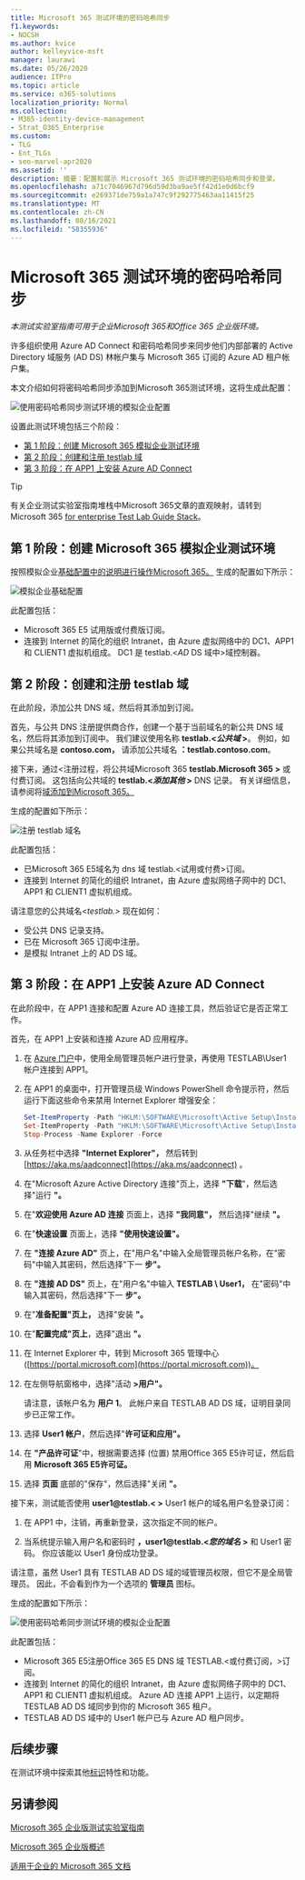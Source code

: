 ```yaml
---
title: Microsoft 365 测试环境的密码哈希同步
f1.keywords:
- NOCSH
ms.author: kvice
author: kelleyvice-msft
manager: laurawi
ms.date: 05/26/2020
audience: ITPro
ms.topic: article
ms.service: o365-solutions
localization_priority: Normal
ms.collection:
- M365-identity-device-management
- Strat_O365_Enterprise
ms.custom:
- TLG
- Ent_TLGs
- seo-marvel-apr2020
ms.assetid: ''
description: 摘要：配置和展示 Microsoft 365 测试环境的密码哈希同步和登录。
ms.openlocfilehash: a71c7046967d796d59d3ba9ae5ff42d1e0d6bcf9
ms.sourcegitcommit: e269371de759a1a747c9f292775463aa11415f25
ms.translationtype: MT
ms.contentlocale: zh-CN
ms.lasthandoff: 08/16/2021
ms.locfileid: "58355936"
---
```

# <a name="password-hash-synchronization-for-your-microsoft-365-test-environment"></a>Microsoft 365 测试环境的密码哈希同步

*本测试实验室指南可用于企业Microsoft 365和Office 365 企业版环境。*

许多组织使用 Azure AD Connect 和密码哈希同步来同步他们内部部署的 Active Directory 域服务 (AD DS) 林帐户集与 Microsoft 365 订阅的 Azure AD 租户帐户集。 

本文介绍如何将密码哈希同步添加到Microsoft 365测试环境，这将生成此配置：
  
![使用密码哈希同步测试环境的模拟企业配置](../media/password-hash-sync-m365-ent-test-environment/Phase3.png)
  
设置此测试环境包括三个阶段：
- [第 1 阶段：创建 Microsoft 365 模拟企业测试环境](#phase-1-create-the-microsoft-365-simulated-enterprise-test-environment)
- [第 2 阶段：创建和注册 testlab 域](#phase-2-create-and-register-the-testlab-domain)
- [第 3 阶段：在 APP1 上安装 Azure AD Connect](#phase-3-install-azure-ad-connect-on-app1)
    
> [!TIP]
> 有关企业测试实验室指南堆栈中Microsoft 365文章的直观映射，请转到 Microsoft 365 [for enterprise Test Lab Guide Stack](../downloads/Microsoft365EnterpriseTLGStack.pdf)。
  
## <a name="phase-1-create-the-microsoft-365-simulated-enterprise-test-environment"></a>第 1 阶段：创建 Microsoft 365 模拟企业测试环境

按照模拟企业[基础配置中的说明进行操作Microsoft 365。](simulated-ent-base-configuration-microsoft-365-enterprise.md) 生成的配置如下所示：
  
![模拟企业基础配置](../media/password-hash-sync-m365-ent-test-environment/Phase1.png)
  
此配置包括：
  
- Microsoft 365 E5 试用版或付费版订阅。
- 连接到 Internet 的简化的组织 Intranet，由 Azure 虚拟网络中的 DC1、APP1 和 CLIENT1 虚拟机组成。 DC1 是 testlab.<*AD* DS 域中>域控制器。

## <a name="phase-2-create-and-register-the-testlab-domain"></a>第 2 阶段：创建和注册 testlab 域

在此阶段，添加公共 DNS 域，然后将其添加到订阅。

首先，与公共 DNS 注册提供商合作，创建一个基于当前域名的新公共 DNS 域名，然后将其添加到订阅中。 我们建议使用名称 **testlab.<*公共域* >**。 例如，如果公共域名是 **<span>contoso</span>.com，** 请添加公共域名 **<span>：testlab</span>.contoso.com**。
  
接下来，通过<注册过程，将公共域Microsoft 365 **testlab.Microsoft 365 >** 或付费订阅。 这包括向公共域的 **testlab.<*添加其他* >** DNS 记录。 有关详细信息，请参阅将[域添加到Microsoft 365。](../admin/setup/add-domain.md)

生成的配置如下所示：
  
![注册 testlab 域名](../media/password-hash-sync-m365-ent-test-environment/Phase2.png)
  
此配置包括：

- 已Microsoft 365 E5域名为 dns 域 testlab.<试用或付费>订阅。 
- 连接到 Internet 的简化的组织 Intranet，由 Azure 虚拟网络子网中的 DC1、APP1 和 CLIENT1 虚拟机组成。

请注意您的公共域名<*testlab.>* 现在如何：

- 受公共 DNS 记录支持。
- 已在 Microsoft 365 订阅中注册。
- 是模拟 Intranet 上的 AD DS 域。
     
## <a name="phase-3-install-azure-ad-connect-on-app1"></a>第 3 阶段：在 APP1 上安装 Azure AD Connect

在此阶段中，在 APP1 连接和配置 Azure AD 连接工具，然后验证它是否正常工作。
  
首先，在 APP1 上安装和连接 Azure AD 应用程序。

1. 在 [Azure 门户](https://portal.azure.com)中，使用全局管理员帐户进行登录，再使用 TESTLAB\\User1 帐户连接到 APP1。
    
2. 在 APP1 的桌面中，打开管理员级 Windows PowerShell 命令提示符，然后运行下面这些命令来禁用 Internet Explorer 增强安全：
    
   ```powershell
   Set-ItemProperty -Path "HKLM:\SOFTWARE\Microsoft\Active Setup\Installed Components\{A509B1A7-37EF-4b3f-8CFC-4F3A74704073}" -Name "IsInstalled" -Value 0
   Set-ItemProperty -Path "HKLM:\SOFTWARE\Microsoft\Active Setup\Installed Components\{A509B1A8-37EF-4b3f-8CFC-4F3A74704073}" -Name "IsInstalled" -Value 0
   Stop-Process -Name Explorer -Force
   ```

3. 从任务栏中选择 **"Internet Explorer"，** 然后转到 [https://aka.ms/aadconnect](https://aka.ms/aadconnect) 。
    
4. 在"Microsoft Azure Active Directory 连接"页上，选择 **"下载**"，然后选择"运行 **"。**
    
5. 在"**欢迎使用 Azure AD 连接** 页面上，选择 **"我同意"，** 然后选择"继续 **"。**
    
6. 在"**快速设置** 页面上，选择 **"使用快速设置"。**
    
7. 在 **"连接 Azure AD"** 页上，在"用户名"中输入全局管理员帐户名称，在"密码"中输入其密码，然后选择"下一 **步"。**
    
8. 在 **"连接 AD DS"** 页上，在"用户名"中输入 **TESTLAB \\ User1，** 在"密码"中输入其密码，然后选择"下一 **步"。**
    
9. 在"**准备配置"页上，** 选择"安装 **"。**
    
10. 在"**配置完成"页上**，选择"退出 **"。**
    
11. 在 Internet Explorer 中，转到 Microsoft 365 管理中心 ([https://portal.microsoft.com](https://portal.microsoft.com))。
    
12. 在左侧导航窗格中，选择"活动 **>用户"。**
    
    请注意，该帐户名为 **用户 1**。 此帐户来自 TESTLAB AD DS 域，证明目录同步已正常工作。
    
13. 选择 **User1 帐户**，然后选择"**许可证和应用"。**
    
14. 在 **"产品许可证**"中，根据需要选择 (位置) 禁用Office 365 E5许可证，然后启用 **Microsoft 365 E5许可证。**  

15. 选择 **页面** 底部的"保存"，然后选择"关闭 **"。**
    
接下来，测试能否使用 **user1@testlab.< >** User1 帐户的域名用户名登录订阅：

1. 在 APP1 中，注销，再重新登录，这次指定不同的帐户。

2. 当系统提示输入用户名和密码时 **，user1@testlab.<*您的域名* >** 和 User1 密码。 你应该能以 User1 身份成功登录。
 
请注意，虽然 User1 具有 TESTLAB AD DS 域的域管理员权限，但它不是全局管理员。 因此，不会看到作为一个选项的 **管理员** 图标。 

生成的配置如下所示：

![使用密码哈希同步测试环境的模拟企业配置](../media/password-hash-sync-m365-ent-test-environment/Phase3.png)

此配置包括： 
  
- Microsoft 365 E5注册Office 365 E5 DNS 域 TESTLAB.<或付费订阅，>订阅。 
- 连接到 Internet 的简化的组织 Intranet，由 Azure 虚拟网络子网中的 DC1、APP1 和 CLIENT1 虚拟机组成。 Azure AD 连接 APP1 上运行，以定期将 TESTLAB AD DS 域同步到你的 Microsoft 365 租户。
- TESTLAB  AD DS 域中的 User1 帐户已与 Azure AD 租户同步。

## <a name="next-step"></a>后续步骤

在测试环境中探索其他[标识](m365-enterprise-test-lab-guides.md#identity)特性和功能。

## <a name="see-also"></a>另请参阅

[Microsoft 365 企业版测试实验室指南](m365-enterprise-test-lab-guides.md)

[Microsoft 365 企业版概述](microsoft-365-overview.md)

[适用于企业的 Microsoft 365 文档](/microsoft-365-enterprise/)